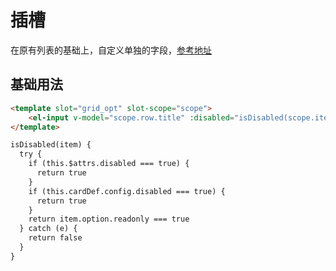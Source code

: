 # 插槽
在原有列表的基础上，自定义单独的字段，[参考地址](http://apusx.cn:88/web/#/5/109)

## 基础用法
```html
<template slot="grid_opt" slot-scope="scope">
    <el-input v-model="scope.row.title" :disabled="isDisabled(scope.item)"></el-input>
</template>

isDisabled(item) {
  try {
    if (this.$attrs.disabled === true) {
      return true
    }
    if (this.cardDef.config.disabled === true) {
      return true
    }
    return item.option.readonly === true
  } catch (e) {
    return false
  }
}

```